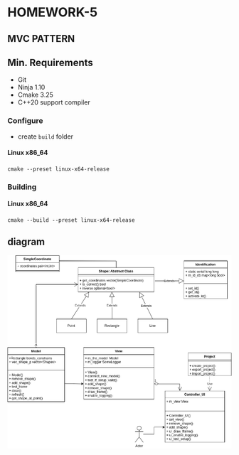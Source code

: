 # HOMEWORK-5

## MVC PATTERN

## Min. Requirements

+ Git
+ Ninja 1.10
+ Cmake 3.25
+ C++20 support compiler

### Configure

* create `build` folder

#### Linux x86_64

`cmake --preset linux-x64-release`

### Building

#### Linux x86_64

`cmake --build --preset linux-x64-release`

## diagram
![](https://github.com/Kerosin3/cpp-course/blob/HW5/docs/diag.png)
